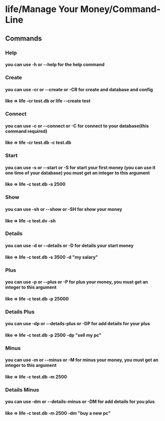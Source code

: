 # life/Manage Your Money/Command-Line


## Commands

### Help
#### you can use -h or --help for the help command

### Create
#### you can use -cr or --create or -CR for create and database and config
#### like => life -cr test.db or life --create test

### Connect
#### you can use -c or --connect or -C for connect to your database(this command required)
#### like => life -cr test.db -c test.db

### Start
#### you can use -s or --start or -S for start your first money (you can use it one time of your database) you must get an integer to this argument
#### like => life -c test.db -s 2500

### Show
#### you can use -sh or --show or -SH for show your money
#### like => life -c test.dv -sh

### Details
#### you can use -d or --details or -D for details your start money
#### like => life -c test.db -s 3500 -d "my salary"

### Plus
#### you can use -p or --plus or -P for plus your money, you must get an integer to this argument
#### like => life -c test.db -p 25000

### Details Plus 
#### you can use -dp or --details-plus or -DP for add details for your plus
#### like => life -c test.db -p 2500 -dp "sell my pc"

### Minus
#### you can use -m or --minus or -M for minus your money, you must get an integer to this argument
#### like => life -c test.db -m 2500

### Details Minus
#### you can use -dm or --details-minus or -DM for add details for you plus
#### like => life -c test.db -m 2500 -dm "buy a new pc"
